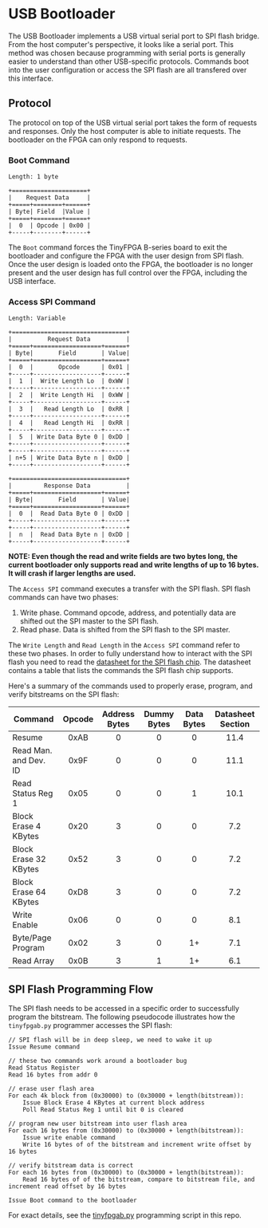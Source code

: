 # USB Bootloader
The USB Bootloader implements a USB virtual serial port to SPI flash bridge.  From the host computer's perspective, it looks like a serial port.  This method was chosen because programming with serial ports is generally easier to understand than other USB-specific protocols.  Commands boot into the user configuration or access the SPI flash are all transfered over this interface.  

## Protocol
The protocol on top of the USB virtual serial port takes the form of requests and responses.  Only the host computer is able to initiate requests.  The bootloader on the FPGA can only respond to requests.

### Boot Command
```
Length: 1 byte

+=====================+
|    Request Data     |
+=====+========+======+
| Byte| Field  |Value |
+=====+========+======+
|  0  | Opcode | 0x00 |
+-----+--------+------+
```

The `Boot` command forces the TinyFPGA B-series board to exit the bootloader and configure the FPGA with the user design from SPI flash.  Once the user design is loaded onto the FPGA, the bootloader is no longer present and the user design has full control over the FPGA, including the USB interface.   

### Access SPI Command
```
Length: Variable

+================================+
|          Request Data          |
+=====+===================+======+
| Byte|       Field       | Value|
+=====+===================+======+
|  0  |       Opcode      | 0x01 |
+-----+-------------------+------+
|  1  |  Write Length Lo  | 0xWW |
+-----+-------------------+------+
|  2  |  Write Length Hi  | 0xWW |
+-----+-------------------+------+
|  3  |   Read Length Lo  | 0xRR |
+-----+-------------------+------+
|  4  |   Read Length Hi  | 0xRR |
+-----+-------------------+------+
|  5  | Write Data Byte 0 | 0xDD |
+-----+-------------------+------+
+-----+-------------------+------+
| n+5 | Write Data Byte n | 0xDD |
+-----+-------------------+------+

+================================+
|         Response Data          |
+=====+===================+======+
| Byte|       Field       | Value|
+=====+===================+======+
|  0  |  Read Data Byte 0 | 0xDD |
+-----+-------------------+------+
+-----+-------------------+------+
|  n  |  Read Data Byte n | 0xDD |
+-----+-------------------+------+
```

**NOTE: Even though the read and write fields are two bytes long, the current bootloader only supports read and write lengths of up to 16 bytes.  It will crash if larger lengths are used.**

The `Access SPI` command executes a transfer with the SPI flash.  SPI flash commands can have two phases:
1. Write phase.  Command opcode, address, and potentially data are shifted out the SPI master to the SPI flash.
2. Read phase.  Data is shifted from the SPI flash to the SPI master.

The `Write Length` and `Read Length` in the `Access SPI` command refer to these two phases.  In order to fully understand how to interact with the SPI flash you need to read the [datasheet for the SPI flash chip](http://datasheet.octopart.com/AT25SF041-SSHD-B-Adesto-Technologies-datasheet-62342976.pdf).  The datasheet contains a table that lists the commands the SPI flash chip supports.  

Here's a summary of the commands used to properly erase, program, and verify bitstreams on the SPI flash:

| Command               | Opcode      | Address Bytes | Dummy Bytes | Data Bytes | Datasheet Section |
|-----------------------|:-----------:|:-------------:|:-----------:|:----------:|:-----------------:|
| Resume                |     0xAB    |       0       |      0      |      0     |        11.4       |
| Read Man. and Dev. ID |     0x9F    |       0       |      0      |      0     |        11.1       |
| Read Status Reg 1     |     0x05    |       0       |      0      |      1     |        10.1       |
| Block Erase 4 KBytes  |     0x20    |       3       |      0      |      0     |         7.2       |
| Block Erase 32 KBytes |     0x52    |       3       |      0      |      0     |         7.2       |
| Block Erase 64 KBytes |     0xD8    |       3       |      0      |      0     |         7.2       |
| Write Enable          |     0x06    |       0       |      0      |      0     |         8.1       |
| Byte/Page Program     |     0x02    |       3       |      0      |     1+     |         7.1       |
| Read Array            |     0x0B    |       3       |      1      |     1+     |         6.1       |     

## SPI Flash Programming Flow

The SPI flash needs to be accessed in a specific order to successfully program the bitstream.  The following pseudocode illustrates how the `tinyfpgab.py` programmer accesses the SPI flash:

```
// SPI flash will be in deep sleep, we need to wake it up
Issue Resume command     

// these two commands work around a bootloader bug
Read Status Register        
Read 16 bytes from addr 0  

// erase user flash area
For each 4k block from (0x30000) to (0x30000 + length(bitstream)):
    Issue Block Erase 4 KBytes at current block address
    Poll Read Status Reg 1 until bit 0 is cleared

// program new user bitstream into user flash area
For each 16 bytes from (0x30000) to (0x30000 + length(bitstream)):
    Issue write enable command
    Write 16 bytes of of the bitstream and increment write offset by 16 bytes
    
// verify bitstream data is correct
For each 16 bytes from (0x30000) to (0x30000 + length(bitstream)):
    Read 16 bytes of of the bitstream, compare to bitstream file, and increment read offset by 16 bytes

Issue Boot command to the bootloader
```

For exact details, see the [tinyfpgab.py](https://github.com/tinyfpga/TinyFPGA-B-Series/blob/master/programmer/tinyfpgab.py) programming script in this repo.

